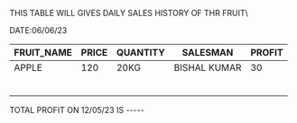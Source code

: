 THIS TABLE WILL GIVES  DAILY SALES HISTORY OF THR FRUIT\

DATE:06/06/23

|  FRUIT_NAME 	|  PRICE 	| QUANTITY| SALESMAN | PROFIT
|---	|---|--- |---|--- |
|  APPLE 	|  120 	| 20KG|BISHAL KUMAR|30|
|   	|   	|
|   	|   	|
|   	|   	|
|   	|   	|
|   	|   	|
|   	|   	|


TOTAL PROFIT ON 12/05/23 IS -----
